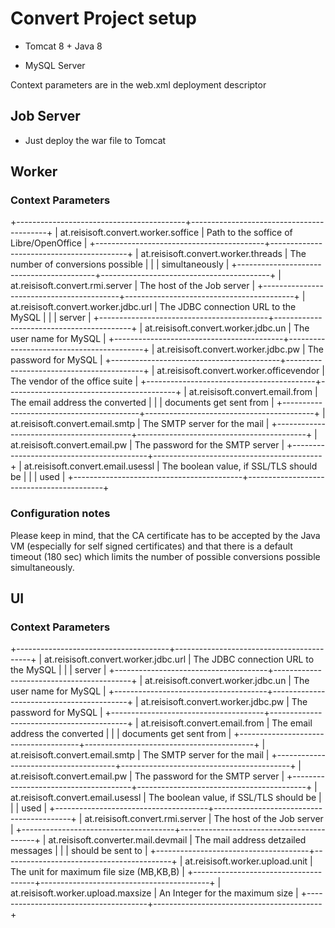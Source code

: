 Convert Project setup
=====================

-   Tomcat 8 + Java 8

-   MySQL Server

Context parameters are in the web.xml deployment descriptor

Job Server
----------

-   Just deploy the war file to Tomcat

Worker
------

### Context Parameters

+------------------------------------------+------------------------------------------+
| at.reisisoft.convert.worker.soffice      | Path to the soffice of Libre/OpenOffice  |
+------------------------------------------+------------------------------------------+
| at.reisisoft.convert.worker.threads      | The number of conversions possible       |
|                                          | simultaneously                           |
+------------------------------------------+------------------------------------------+
| at.reisisoft.convert.rmi.server          | The host of the Job server               |
+------------------------------------------+------------------------------------------+
| at.reisisoft.convert.worker.jdbc.url     | The JDBC connection URL to the MySQL     |
|                                          | server                                   |
+------------------------------------------+------------------------------------------+
| at.reisisoft.convert.worker.jdbc.un      | The user name for MySQL                  |
+------------------------------------------+------------------------------------------+
| at.reisisoft.convert.worker.jdbc.pw      | The password for MySQL                   |
+------------------------------------------+------------------------------------------+
| at.reisisoft.convert.worker.officevendor | The vendor of the office suite           |
+------------------------------------------+------------------------------------------+
| at.reisisoft.convert.email.from          | The email address the converted          |
|                                          | documents get sent from                  |
+------------------------------------------+------------------------------------------+
| at.reisisoft.convert.email.smtp          | The SMTP server for the mail             |
+------------------------------------------+------------------------------------------+
| at.reisisoft.convert.email.pw            | The password for the SMTP server         |
+------------------------------------------+------------------------------------------+
| at.reisisoft.convert.email.usessl        | The boolean value, if SSL/TLS should be  |
|                                          | used                                     |
+------------------------------------------+------------------------------------------+

### Configuration notes

Please keep in mind, that the CA certificate has to be accepted by the Java VM
(especially for self signed certificates) and that there is a default timeout
(180 sec) which limits the number of possible conversions possible
simultaneously.

UI
--

### Context Parameters

+--------------------------------------+------------------------------------------+
| at.reisisoft.convert.worker.jdbc.url | The JDBC connection URL to the MySQL     |
|                                      | server                                   |
+--------------------------------------+------------------------------------------+
| at.reisisoft.convert.worker.jdbc.un  | The user name for MySQL                  |
+--------------------------------------+------------------------------------------+
| at.reisisoft.convert.worker.jdbc.pw  | The password for MySQL                   |
+--------------------------------------+------------------------------------------+
| at.reisisoft.convert.email.from      | The email address the converted          |
|                                      | documents get sent from                  |
+--------------------------------------+------------------------------------------+
| at.reisisoft.convert.email.smtp      | The SMTP server for the mail             |
+--------------------------------------+------------------------------------------+
| at.reisisoft.convert.email.pw        | The password for the SMTP server         |
+--------------------------------------+------------------------------------------+
| at.reisisoft.convert.email.usessl    | The boolean value, if SSL/TLS should be  |
|                                      | used                                     |
+--------------------------------------+------------------------------------------+
| at.reisisoft.convert.rmi.server      | The host of the Job server               |
+--------------------------------------+------------------------------------------+
| at.reisisoft.converter.mail.devmail  | The mail address detzailed messages      |
|                                      | should be sent to                        |
+--------------------------------------+------------------------------------------+
| at.reisisoft.worker.upload.unit      | The unit for maximum file size (MB,KB,B) |
+--------------------------------------+------------------------------------------+
| at.reisisoft.worker.upload.maxsize   | An Integer for the maximum size          |
+--------------------------------------+------------------------------------------+

 
